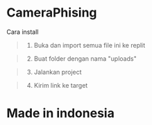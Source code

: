 # CameraPhising

 Cara install

 > 1. Buka dan import semua file ini ke replit
 
 > 2. Buat folder dengan nama "uploads"
 
 > 3. Jalankan project

 > 4. Kirim link ke target



# Made in indonesia